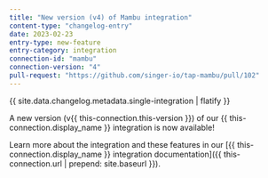 ```yaml
---
title: "New version (v4) of Mambu integration"
content-type: "changelog-entry"
date: 2023-02-23
entry-type: new-feature
entry-category: integration
connection-id: "mambu"
connection-version: "4"
pull-request: "https://github.com/singer-io/tap-mambu/pull/102"
---
```


{{ site.data.changelog.metadata.single-integration | flatify }}

A new version (v{{ this-connection.this-version }}) of our {{ this-connection.display_name }} integration is now available! 

Learn more about the integration and these features in our [{{ this-connection.display_name }} integration documentation]({{ this-connection.url | prepend: site.baseurl }}).